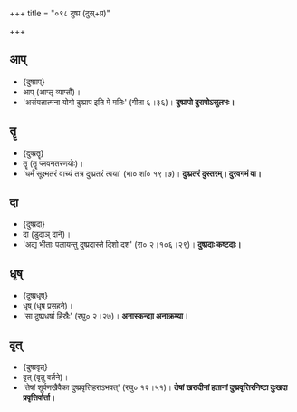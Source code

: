 +++
title = "०९८ दुष्प्र (दुस्+प्र)"

+++

## आप्
- {दुष्प्राप्}
- आप् (आप्लृ व्याप्तौ)।
- 'असंयतात्मना योगो दुष्प्राप इति मे मतिः' (गीता ६।३६)। **दुष्प्रापो दुरापोऽसुलभः।**

## तॄ
- {दुष्प्रतॄ}
- तॄ (तॄ प्लवनतरणयोः)।
- 'धर्मं सूक्ष्मतरं वाच्यं तत्र दुष्प्रतरं त्वया' (भा० शां० १९।७)। **दुष्प्रतरं दुस्तरम्। दुरवगमं वा।**

## दा
- {दुष्प्रदा}
- दा (डुदाञ् दाने)।
- 'अद्य भीताः पलायन्तु दुष्प्रदास्ते दिशो दश' (रा० २।१०६।२९)। **दुष्प्रदाः कष्टदाः।**

## धृष्
- {दुष्प्रधृष्}
- धृष् (धृष प्रसहने)।
- 'सा दुष्प्रधर्षा हिंस्रैः' (रघु० २।२७)। **अनास्कन्द्या अनाक्रम्या।**

## वृत्
- {दुष्प्रवृत्}
- वृत् (वृतु वर्तने)।
- 'तेषां शूर्पणखैवैका दुष्प्रवृत्तिहराऽभवत्' (रघु० १२।५१)। **तेषां खरादीनां हतानां दुष्प्रवृत्तिरनिष्टा दुःखदा प्रवृत्तिर्वार्ता।**
